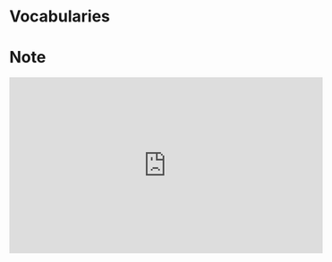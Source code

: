 Vocabularies
=============


Note
=======

<iframe width="560" height="315" src="https://www.youtube.com/embed/NQrBnGRA_bw" frameborder="0" allow="accelerometer; autoplay; encrypted-media; gyroscope; picture-in-picture" allowfullscreen></iframe>

<!--stackedit_data:
eyJoaXN0b3J5IjpbLTIxNDYxNzQ4NTZdfQ==
-->